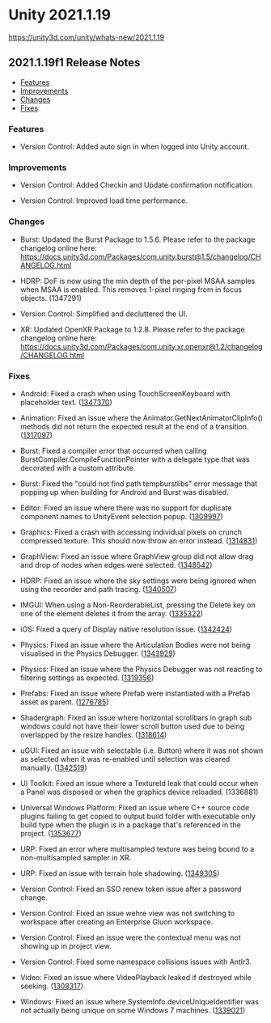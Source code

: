 # Unity 2021.1.19

https://unity3d.com/unity/whats-new/2021.1.19

## 2021.1.19f1 Release Notes

- [Features](#features)
- [Improvements](#improvements)
- [Changes](#changes)
- [Fixes](#fixes)


### Features

*   Version Control: Added auto sign in when logged into Unity account.

### Improvements

*   Version Control: Added Checkin and Update confirmation notification.
    
*   Version Control: Improved load time performance.
    

### Changes

*   Burst: Updated the Burst Package to 1.5.6. Please refer to the package changelog online here: https://docs.unity3d.com/Packages/com.unity.burst@1.5/changelog/CHANGELOG.html
    
*   HDRP: DoF is now using the min depth of the per-pixel MSAA samples when MSAA is enabled. This removes 1-pixel ringing from in focus objects. (1347291)
    
*   Version Control: Simplified and decluttered the UI.
    
*   XR: Updated OpenXR Package to 1.2.8. Please refer to the package changelog online here: https://docs.unity3d.com/Packages/com.unity.xr.openxr@1.2/changelog/CHANGELOG.html
    

### Fixes

*   Android: Fixed a crash when using TouchScreenKeyboard with placeholder text. ([1347370](https://issuetracker.unity3d.com/issues/android-using-touchscreenkeyboard-dot-open-with-a-non-empty-placeholder-multiple-times-causes-the-app-to-crash))
    
*   Animation: Fixed an issue where the Animator.GetNextAnimatorClipInfo() methods did not return the expected result at the end of a transition. ([1317097](https://issuetracker.unity3d.com/issues/animation-clip-is-present-in-both-current-and-next-animationclipinfos-at-the-same-frame))
    
*   Burst: Fixed a compiler error that occurred when calling BurstCompiler.CompileFunctionPointer with a delegate type that was decorated with a custom attribute.
    
*   Burst: Fixed the "could not find path tempburstlibs" error message that popping up when building for Android and Burst was disabled.
    
*   Editor: Fixed an issue where there was no support for duplicate component names to UnityEvent selection popup. ([1309997](https://issuetracker.unity3d.com/issues/unityevents-cant-differentiate-between-components-that-have-equal-names))
    
*   Graphics: Fixed a crash with accessing individual pixels on crunch compressed texture. This should now throw an error instead. ([1314831](https://issuetracker.unity3d.com/issues/crash-on-texture2d-getpixelbilinear-when-attempting-to-re-enter-another-scene-after-entering-the-menu))
    
*   GraphView: Fixed an issue where GraphView group did not allow drag and drop of nodes when edges were selected. ([1348542](https://issuetracker.unity3d.com/issues/drag-and-drop-nodes-to-a-group-doesnt-work-if-edges-are-selected))
    
*   HDRP: Fixed an issue where the sky settings were being ignored when using the recorder and path tracing. ([1340507](https://issuetracker.unity3d.com/issues/sky-disappearing-with-hdrp-recorder-plus-path-tracer-on-the-hdrp-template-and-there-is-an-issue-with-the-when-accumulation-is-on))
    
*   IMGUI: When using a Non-ReorderableList, pressing the Delete key on one of the element deletes it from the array. ([1335322](https://issuetracker.unity3d.com/issues/you-cannot-delete-items-from-a-nonreorderable-list-using-the-delete-keyboard-button))
    
*   iOS: Fixed a query of Display native resolution issue. ([1342424](https://issuetracker.unity3d.com/issues/ios-display-dot-main-dot-systemwidth-slash-height-displays-the-rendering-resolution-instead-of-system-resolution))
    
*   Physics: Fixed an issue where the Articulation Bodies were not being visualised in the Physics Debugger. ([1343929](https://issuetracker.unity3d.com/issues/articulation-is-not-visible-when-using-the-physics-debugger))
    
*   Physics: Fixed an issue where the Physics Debugger was not reacting to filtering settings as expected. ([1319356](https://issuetracker.unity3d.com/issues/physics-debugger-colliders-are-visualized-even-if-their-layer-is-not-selected-in-the-show-layers-property))
    
*   Prefabs: Fixed an issue where Prefab were instantiated with a Prefab asset as parent. ([1276785](https://issuetracker.unity3d.com/issues/crash-on-transform-countnodesdeep-when-calling-instantiateprefab-and-passing-a-transform-received-from-the-prefabs-component))
    
*   Shadergraph: Fixed an issue where horizontal scrollbars in graph sub windows could not have their lower scroll button used due to being overlapped by the resize handles. ([1318614](https://issuetracker.unity3d.com/issues/shader-graph-scroll-bar-in-the-blackboard-is-not-usable-because-of-overlapping-cursor))
    
*   uGUI: Fixed an issue with selectable (i.e. Button) where it was not shown as selected when it was re-enabled until selection was cleared manually. ([1342519](https://issuetracker.unity3d.com/issues/selectable-ie-button-is-not-shown-as-selected-when-its-re-enabled-until-selection-is-cleared-manually))
    
*   UI Toolkit: Fixed an issue where a TextureId leak that could occur when a Panel was disposed or when the graphics device reloaded. (1336881)
    
*   Universal Windows Platform: Fixed an issue where C++ source code plugins failing to get copied to output build folder with executable only build type when the plugin is in a package that's referenced in the project. ([1353677](https://issuetracker.unity3d.com/issues/cannot-build-uwpplayer-with-unity-ads-package-installed))
    
*   URP: Fixed an error where multisampled texture was being bound to a non-multisampled sampler in XR.
    
*   URP: Fixed an issue with terrain hole shadowing. ([1349305](https://issuetracker.unity3d.com/issues/terrain-urp-terrain-holes-arent-clipped-from-shadow-map))
    
*   Version Control: Fixed an SSO renew token issue after a password change.
    
*   Version Control: Fixed an issue wehre view was not switching to workspace after creating an Enterprise Gluon workspace.
    
*   Version Control: Fixed an issue were the contextual menu was not showing up in project view.
    
*   Version Control: Fixed some namespace collisions issues with Antlr3.
    
*   Video: Fixed an issue where VideoPlayback leaked if destroyed while seeking. ([1308317](https://issuetracker.unity3d.com/issues/a-videoplayback-is-leaked-if-you-destroy-a-videoplayer-during-its-in-seeking))
    
*   Windows: Fixed an issue where SystemInfo.deviceUniqueIdentifier was not actually being unique on some Windows 7 machines. ([1339021](https://issuetracker.unity3d.com/issues/systeminfo-dot-deviceuniqueidentifier-is-not-unique-and-can-be-modified-on-linux))